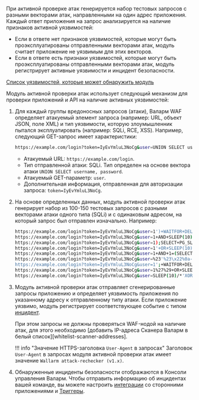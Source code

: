 При активной проверке атак генерируется набор тестовых запросов с разными векторами атак, направленными на один адрес приложения. Каждый ответ приложения на запрос анализируется на наличие признаков активной уязвимостей:

* Если в ответе нет признаков уязвимостей, которые могут быть проэксплуатированы отправленными векторами атак, модуль считает приложение не уязвимым для этих векторов.
* Если в ответе есть признаки уязвимостей, которые могут быть проэксплуатированы отправленными векторами атак, модуль регистрирует активные уязвимости и инцидент безопасности.

[Список уязвимостей, которые может обнаружить модуль](../attacks-vulns-list.md)

Модуль активной проверки атак использует следующий механизм для проверки приложений и API на наличие активных уязвимостей:

1. Для каждый группы вредоносных запросов (атаки), Валарм WAF определяет атакуемый элемент запроса (например: URL, объект JSON, поле XML) и тип уязвимости, которую злоумышленник пытался эксплуатировать (например: SQLi, RCE, XSS). Например, следующий GET-запрос имеет характеристики:

    ```bash
    https://example.com/login?token=IyEvYmluL3NoCg&user=UNION SELECT username, password
    ```

    * Атакуемый URL: `https://example.com/login`.
    * Тип отправленной атаки: SQLi. Тип определен на основе вектора атаки `UNION SELECT username, password`.
    * Атакуемый GET-параметр: `user`.
    * Дополнительная информация, отправленная для авторизации запроса: `token=IyEvYmluL3NoCg`.
2. На основе определенных данных, модуль активной проверки атак генерирует набор из 100-150 тестовых запросов с разными векторами атаки одного типа (SQLi) и с одинаковым адресом, на который запрос был отправлен изначально. Например:

    ```bash
    https://example.com/login?token=IyEvYmluL3NoCg&user=1')+WAITFOR+DELAY+'0 indexpt'+AND+('wlrm'='wlrm
    https://example.com/login?token=IyEvYmluL3NoCg&user=1+AND+SLEEP(10)--+wlrm
    https://example.com/login?token=IyEvYmluL3NoCg&user=1);SELECT+PG_SLEEP(10)--
    https://example.com/login?token=IyEvYmluL3NoCg&user=1'+OR+SLEEP(10)+AND+'wlrm'='wlrm
    https://example.com/login?token=IyEvYmluL3NoCg&user=1+AND+1=(SELECT+1+FROM+PG_SLEEP(10))
    https://example.com/login?token=IyEvYmluL3NoCg&user=%23'%23\x22%0a-sleep(10)%23
    https://example.com/login?token=IyEvYmluL3NoCg&user=1';+WAITFOR+DELAY+'0code:10'--
    https://example.com/login?token=IyEvYmluL3NoCg&user=1%27%29+OR+SLEEP%280%29+AND+%28%27wlrm%27%3D%27wlrm
    https://example.com/login?token=IyEvYmluL3NoCg&user=SLEEP(10)/*'XOR(SLEEP(10))OR'|\x22XOR(SLEEP(10))OR\x22*/
    ```
3. Модуль активной проверки атак отправляет сгенерированные запросы приложению и определяет уязвимость приложения по указанному адресу к отправленному типу атаки. Если приложение уязвимо, модуль регистрирует соответствующее событие с типом [инцидент](../user-guides/events/check-attack.md#инциденты).

    При этом запросы не должны проверяться WAF-нодой на наличие атак, для этого необходимо [добавить IP-адреса Сканера Валарм в белый список][whitelist-scanner-addresses].

    !!! info "Значение HTTPS-заголовка `User-Agent` в запросах"
        Заголовок `User-Agent` в запросах модуля активной проверки атак имеет значение `Wallarm attack-rechecker (v1.x)`.
4. Обнаруженные инциденты безопасности отображаются в Консоли управления Валарм. Чтобы отправить информацию об инцидентах вашей команде, вы можете настроить [интеграции](../user-guides/settings/integrations/integrations-intro.md) со сторонними приложениями и [Триггеры](../user-guides/triggers/triggers.md).
